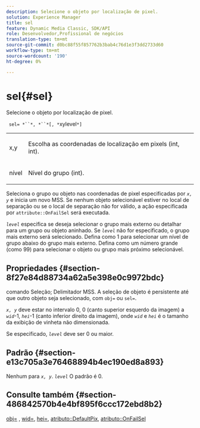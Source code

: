 ```yaml
---
description: Selecione o objeto por localização de pixel.
solution: Experience Manager
title: sel
feature: Dynamic Media Classic, SDK/API
role: Desenvolvedor,Profissional de negócios
translation-type: tm+mt
source-git-commit: d0bc88f55f857762b3bab4c76d1e3f3dd2733d60
workflow-type: tm+mt
source-wordcount: '190'
ht-degree: 0%

---
```



# sel{#sel}

Selecione o objeto por localização de pixel.

` sel= *``*, *``*[, *`xylevel`*]`

<table id="simpletable_247FF35D791C43D3AB433B8CF49F8C91"> 
 <tr class="strow"> 
  <td class="stentry"> <p> <span class="varname"> x,y  </span> </p> </td> 
  <td class="stentry"> <p>Escolha as coordenadas de localização em pixels (int, int). </p> </td> 
 </tr> 
 <tr class="strow"> 
  <td class="stentry"> <p> <span class="varname"> nível  </span> </p> </td> 
  <td class="stentry"> <p>Nível do grupo (int). </p> </td> 
 </tr> 
</table>

Seleciona o grupo ou objeto nas coordenadas de pixel especificadas por *`x, y`* e inicia um novo MSS. Se nenhum objeto selecionável estiver no local de separação ou se o local de separação não for válido, a ação especificada por `attribute::OnFailSel` será executada.

*`level`* especifica se deseja selecionar o grupo mais externo ou detalhar para um grupo ou objeto aninhado. Se *`level`* não for especificado, o grupo mais externo será selecionado. Defina como 1 para selecionar um nível de grupo abaixo do grupo mais externo. Defina como um número grande (como 99) para selecionar o objeto ou grupo mais próximo selecionável.

## Propriedades {#section-8f27e84d88734a62a5e398e0c9972bdc}

comando Seleção; Delimitador MSS. A seleção de objeto é persistente até que outro objeto seja selecionado, com `obj=` ou `sel=`.

*`x, y`* deve estar no intervalo 0, 0 (canto superior esquerdo da imagem) a  *`wid`*-1,  *`hei`*-1 (canto inferior direito da imagem), onde  *`wid`* e  *`hei`* é o tamanho da exibição de vinheta não dimensionada.

Se especificado, *`level`* deve ser 0 ou maior.

## Padrão {#section-e13c705a3e76468894b4ec190ed8a893}

Nenhum para *`x, y`*. *`level`* O padrão é 0.

## Consulte também {#section-486842570b4e4bf895f6ccc172ebd8b2}

[obj=](../../../../../ir-api/http-protocol/image-rendering-api-ref/c-ir-http-protocol-ref/c-ir-http-protocol-command-reference/r-ir-obj.md#reference-31e7dac7931b4e0eb3c7589f120a1e6a) ,  [wid=](../../../../../ir-api/http-protocol/image-rendering-api-ref/c-ir-http-protocol-ref/c-ir-http-protocol-command-reference/r-ir-wid.md#reference-b7e691b0624941168c94b2749ae233ec),  [hei=](../../../../../ir-api/http-protocol/image-rendering-api-ref/c-ir-http-protocol-ref/c-ir-http-protocol-command-reference/r-ir-hei.md#reference-1c08f60365a94417a39867c09cac5478),  [atributo::DefaultPix](../../../../../ir-api/material-cat/image-rendering-api-ref/c-ir-material-catalog/c-ir-attributes-reference/r-ir-defaultpix.md#reference-102c98f9b5d24d2aaaeb756653fb0e6f),  [atributo::OnFailSel](../../../../../ir-api/material-cat/image-rendering-api-ref/c-ir-material-catalog/c-ir-attributes-reference/r-ir-onfailsel.md#reference-f95e4a4a3c02412b87a2b0acca8a5513)
